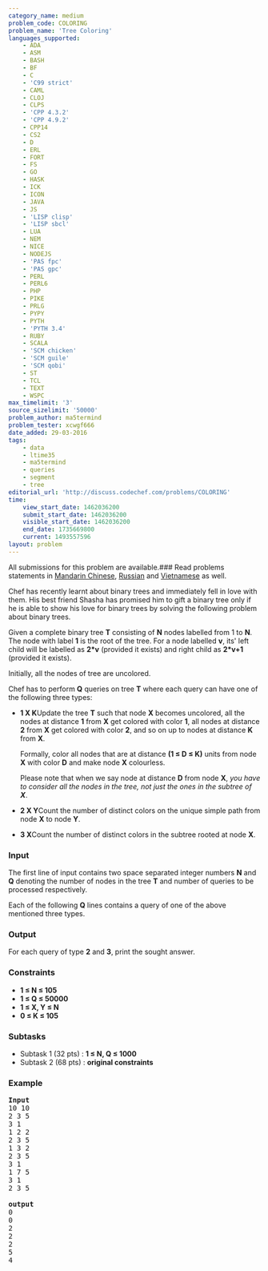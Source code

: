 ```yaml
---
category_name: medium
problem_code: COLORING
problem_name: 'Tree Coloring'
languages_supported:
    - ADA
    - ASM
    - BASH
    - BF
    - C
    - 'C99 strict'
    - CAML
    - CLOJ
    - CLPS
    - 'CPP 4.3.2'
    - 'CPP 4.9.2'
    - CPP14
    - CS2
    - D
    - ERL
    - FORT
    - FS
    - GO
    - HASK
    - ICK
    - ICON
    - JAVA
    - JS
    - 'LISP clisp'
    - 'LISP sbcl'
    - LUA
    - NEM
    - NICE
    - NODEJS
    - 'PAS fpc'
    - 'PAS gpc'
    - PERL
    - PERL6
    - PHP
    - PIKE
    - PRLG
    - PYPY
    - PYTH
    - 'PYTH 3.4'
    - RUBY
    - SCALA
    - 'SCM chicken'
    - 'SCM guile'
    - 'SCM qobi'
    - ST
    - TCL
    - TEXT
    - WSPC
max_timelimit: '3'
source_sizelimit: '50000'
problem_author: ma5termind
problem_tester: xcwgf666
date_added: 29-03-2016
tags:
    - data
    - ltime35
    - ma5termind
    - queries
    - segment
    - tree
editorial_url: 'http://discuss.codechef.com/problems/COLORING'
time:
    view_start_date: 1462036200
    submit_start_date: 1462036200
    visible_start_date: 1462036200
    end_date: 1735669800
    current: 1493557596
layout: problem
---
```

All submissions for this problem are available.###  Read problems statements in [Mandarin Chinese](http://www.codechef.com/download/translated/LTIME35/mandarin/COLORING.pdf), [Russian](http://www.codechef.com/download/translated/LTIME35/russian/COLORING.pdf) and [Vietnamese](http://www.codechef.com/download/translated/LTIME35/vietnamese/COLORING.pdf) as well.

Chef has recently learnt about binary trees and immediately fell in love with them. His best friend Shasha has promised him to gift a binary tree only if he is able to show his love for binary trees by solving the following problem about binary trees.

Given a complete binary tree **T** consisting of **N** nodes labelled from 1 to **N**. The node with label **1** is the root of the tree. For a node labelled **v**, its' left child will be labelled as **2\*v** (provided it exists) and right child as **2\*v+1** (provided it exists).

Initially, all the nodes of tree are uncolored.

Chef has to perform **Q** queries on tree **T** where each query can have one of the following three types:

- **1 X K**Update the tree **T** such that node **X** becomes uncolored, all the nodes at distance **1** from **X** get colored with color **1**, all nodes at distance **2** from **X** get colored with color **2**, and so on up to nodes at distance **K** from **X**.
  
  Formally, color all nodes that are at distance **(1 ≤ D ≤ K)** units from node **X** with color **D** and make node **X** colourless.
  
  Please note that when we say node at distance **D** from node **X**, _you have to consider all the nodes in the tree, not just the ones in the subtree of **X**_.
- **2 X Y**Count the number of distinct colors on the unique simple path from node **X** to node **Y**.
- **3 X**Count the number of distinct colors in the subtree rooted at node **X**.

### Input

The first line of input contains two space separated integer numbers **N** and **Q** denoting the number of nodes in the tree **T** and number of queries to be processed respectively.

Each of the following **Q** lines contains a query of one of the above mentioned three types.

### Output

For each query of type **2** and **3**, print the sought answer.

### Constraints

- **1 ≤ N ≤ 105**
- **1 ≤ Q ≤ 50000**
- **1 ≤ X, Y ≤ N**
- **0 ≤ K ≤ 105**

### Subtasks

- Subtask 1 (32 pts) : **1 ≤ N, Q ≤ 1000**
- Subtask 2 (68 pts) : **original constraints**

### Example

<pre>
<b>Input</b>
<tt>10 10
2 3 5
3 1
1 2 2
2 3 5
1 3 2
2 3 5
3 1
1 7 5
3 1
2 3 5</tt>

<b>output</b>
<tt>0
0
2
2
2
5
4</tt>
</pre>